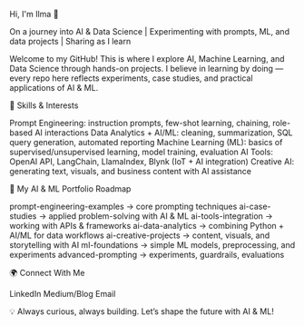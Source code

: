 Hi, I'm Ilma 👋

On a journey into AI & Data Science | Experimenting with prompts, ML, and data projects | Sharing as I learn

Welcome to my GitHub! This is where I explore AI, Machine Learning, and Data Science through hands-on projects.
I believe in learning by doing — every repo here reflects experiments, case studies, and practical applications of AI & ML.

🔑 Skills & Interests

Prompt Engineering: instruction prompts, few-shot learning, chaining, role-based AI interactions
Data Analytics + AI/ML: cleaning, summarization, SQL query generation, automated reporting
Machine Learning (ML): basics of supervised/unsupervised learning, model training, evaluation
AI Tools: OpenAI API, LangChain, LlamaIndex, Blynk (IoT + AI integration)
Creative AI: generating text, visuals, and business content with AI assistance

📂 My AI & ML Portfolio Roadmap

prompt-engineering-examples → core prompting techniques
ai-case-studies → applied problem-solving with AI & ML
ai-tools-integration → working with APIs & frameworks
ai-data-analytics → combining Python + AI/ML for data workflows
ai-creative-projects → content, visuals, and storytelling with AI
ml-foundations → simple ML models, preprocessing, and experiments
advanced-prompting → experiments, guardrails, evaluations
 
🌍 Connect With Me

LinkedIn
Medium/Blog
Email 

💡 Always curious, always building. Let’s shape the future with AI & ML!
